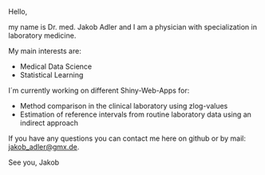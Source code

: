 Hello,

my name is Dr. med. Jakob Adler and I am a physician with specialization in laboratory medicine.

My main interests are:

- Medical Data Science
- Statistical Learning

I´m currently working on different Shiny-Web-Apps for:
- Method comparison in the clinical laboratory using zlog-values
- Estimation of reference intervals from routine laboratory data using an indirect approach

If you have any questions you can contact me here on github or by mail: jakob_adler@gmx.de.

See you,
Jakob

<!---
Bussard91/Bussard91 is a ✨ special ✨ repository because its `README.md` (this file) appears on your GitHub profile.
You can click the Preview link to take a look at your changes.
--->

